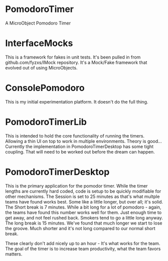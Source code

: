 # PomodoroTimer
A MicroObject Pomodoro Timer

# InterfaceMocks
This is a framework for fakes in unit tests. It's been pulled in from github.com/fyzxs/IMock repository. It's a Mock/Fake framework that evolved out of using MicroObjects. 


# ConsolePomodoro
This is my initial experimentation platform. It doesn't do the full thing.

# PomodoroTimerLib
This is intended to hold the core functionality of running the timers. Allowing a thin UI on top to work in multiple environments. 
Theory is good...
Currently the implementation in PomodoroTimerDesktop has some tight coupling. That will need to be worked out before the dream can happen.


# PomodoroTimerDesktop
This is the primary application for the pomodor timer.
While the timer lengths are currently hard coded, code is setup to be quickly modifiable for other mechanisms.
The Session is set to 25 minutes as that's what multple teams have found works best. Some like a little longer, but over all; it's solid.
The Short break is 7 minutes. While a bit long for a lot of pomodoro - again, the teams have found this number works well for them. 
Just enough time to get away, and not feel rushed back. Smokers tend to go a little long anyway.
The long break is 15 minutes. We've found that much longer we start to lose the groove. Much shorter and it's not long compared to our normal short break.

These clearly don't add nicely up to an hour - It's what works for the team. The goal of the timer is to increase team productivity, what the team favors matters.
